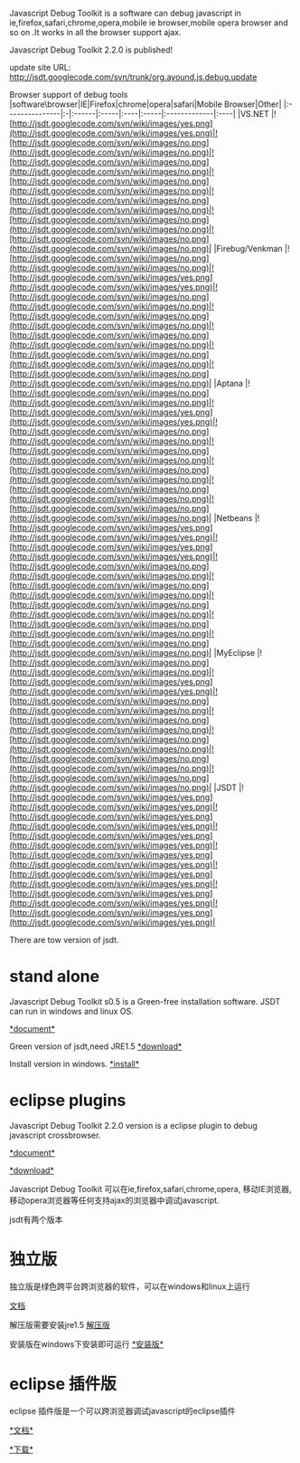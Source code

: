 Javascript Debug Toolkit is a software can debug javascript in ie,firefox,safari,chrome,opera,mobile ie browser,mobile opera browser and so on .It works in all the browser support ajax.


Javascript Debug Toolkit 2.2.0 is published!

update site URL: http://jsdt.googlecode.com/svn/trunk/org.ayound.js.debug.update



Browser support of debug tools
|software\browser|IE|Firefox|chrome|opera|safari|Mobile Browser|Other|
|:---------------|:-|:------|:-----|:----|:-----|:-------------|:----|
|VS.NET          |![http://jsdt.googlecode.com/svn/wiki/images/yes.png](http://jsdt.googlecode.com/svn/wiki/images/yes.png)|![http://jsdt.googlecode.com/svn/wiki/images/no.png](http://jsdt.googlecode.com/svn/wiki/images/no.png)|![http://jsdt.googlecode.com/svn/wiki/images/no.png](http://jsdt.googlecode.com/svn/wiki/images/no.png)|![http://jsdt.googlecode.com/svn/wiki/images/no.png](http://jsdt.googlecode.com/svn/wiki/images/no.png)|![http://jsdt.googlecode.com/svn/wiki/images/no.png](http://jsdt.googlecode.com/svn/wiki/images/no.png)|![http://jsdt.googlecode.com/svn/wiki/images/no.png](http://jsdt.googlecode.com/svn/wiki/images/no.png)|![http://jsdt.googlecode.com/svn/wiki/images/no.png](http://jsdt.googlecode.com/svn/wiki/images/no.png)|
|Firebug/Venkman |![http://jsdt.googlecode.com/svn/wiki/images/no.png](http://jsdt.googlecode.com/svn/wiki/images/no.png)|![http://jsdt.googlecode.com/svn/wiki/images/yes.png](http://jsdt.googlecode.com/svn/wiki/images/yes.png)|![http://jsdt.googlecode.com/svn/wiki/images/no.png](http://jsdt.googlecode.com/svn/wiki/images/no.png)|![http://jsdt.googlecode.com/svn/wiki/images/no.png](http://jsdt.googlecode.com/svn/wiki/images/no.png)|![http://jsdt.googlecode.com/svn/wiki/images/no.png](http://jsdt.googlecode.com/svn/wiki/images/no.png)|![http://jsdt.googlecode.com/svn/wiki/images/no.png](http://jsdt.googlecode.com/svn/wiki/images/no.png)|![http://jsdt.googlecode.com/svn/wiki/images/no.png](http://jsdt.googlecode.com/svn/wiki/images/no.png)|
|Aptana          |![http://jsdt.googlecode.com/svn/wiki/images/no.png](http://jsdt.googlecode.com/svn/wiki/images/no.png)|![http://jsdt.googlecode.com/svn/wiki/images/yes.png](http://jsdt.googlecode.com/svn/wiki/images/yes.png)|![http://jsdt.googlecode.com/svn/wiki/images/no.png](http://jsdt.googlecode.com/svn/wiki/images/no.png)|![http://jsdt.googlecode.com/svn/wiki/images/no.png](http://jsdt.googlecode.com/svn/wiki/images/no.png)|![http://jsdt.googlecode.com/svn/wiki/images/no.png](http://jsdt.googlecode.com/svn/wiki/images/no.png)|![http://jsdt.googlecode.com/svn/wiki/images/no.png](http://jsdt.googlecode.com/svn/wiki/images/no.png)|![http://jsdt.googlecode.com/svn/wiki/images/no.png](http://jsdt.googlecode.com/svn/wiki/images/no.png)|
|Netbeans        |![http://jsdt.googlecode.com/svn/wiki/images/yes.png](http://jsdt.googlecode.com/svn/wiki/images/yes.png)|![http://jsdt.googlecode.com/svn/wiki/images/yes.png](http://jsdt.googlecode.com/svn/wiki/images/yes.png)|![http://jsdt.googlecode.com/svn/wiki/images/no.png](http://jsdt.googlecode.com/svn/wiki/images/no.png)|![http://jsdt.googlecode.com/svn/wiki/images/no.png](http://jsdt.googlecode.com/svn/wiki/images/no.png)|![http://jsdt.googlecode.com/svn/wiki/images/no.png](http://jsdt.googlecode.com/svn/wiki/images/no.png)|![http://jsdt.googlecode.com/svn/wiki/images/no.png](http://jsdt.googlecode.com/svn/wiki/images/no.png)|![http://jsdt.googlecode.com/svn/wiki/images/no.png](http://jsdt.googlecode.com/svn/wiki/images/no.png)|
|MyEclipse       |![http://jsdt.googlecode.com/svn/wiki/images/no.png](http://jsdt.googlecode.com/svn/wiki/images/no.png)|![http://jsdt.googlecode.com/svn/wiki/images/yes.png](http://jsdt.googlecode.com/svn/wiki/images/yes.png)|![http://jsdt.googlecode.com/svn/wiki/images/no.png](http://jsdt.googlecode.com/svn/wiki/images/no.png)|![http://jsdt.googlecode.com/svn/wiki/images/no.png](http://jsdt.googlecode.com/svn/wiki/images/no.png)|![http://jsdt.googlecode.com/svn/wiki/images/no.png](http://jsdt.googlecode.com/svn/wiki/images/no.png)|![http://jsdt.googlecode.com/svn/wiki/images/no.png](http://jsdt.googlecode.com/svn/wiki/images/no.png)|![http://jsdt.googlecode.com/svn/wiki/images/no.png](http://jsdt.googlecode.com/svn/wiki/images/no.png)|
|JSDT            |![http://jsdt.googlecode.com/svn/wiki/images/yes.png](http://jsdt.googlecode.com/svn/wiki/images/yes.png)|![http://jsdt.googlecode.com/svn/wiki/images/yes.png](http://jsdt.googlecode.com/svn/wiki/images/yes.png)|![http://jsdt.googlecode.com/svn/wiki/images/yes.png](http://jsdt.googlecode.com/svn/wiki/images/yes.png)|![http://jsdt.googlecode.com/svn/wiki/images/yes.png](http://jsdt.googlecode.com/svn/wiki/images/yes.png)|![http://jsdt.googlecode.com/svn/wiki/images/yes.png](http://jsdt.googlecode.com/svn/wiki/images/yes.png)|![http://jsdt.googlecode.com/svn/wiki/images/yes.png](http://jsdt.googlecode.com/svn/wiki/images/yes.png)|![http://jsdt.googlecode.com/svn/wiki/images/yes.png](http://jsdt.googlecode.com/svn/wiki/images/yes.png)|


There are tow version of jsdt.



# stand alone #
Javascript Debug Toolkit s0.5 is a Green-free installation software.
JSDT can run in windows and linux OS.



[\*document\*](http://code.google.com/p/jsdt/wiki/help)

Green version of jsdt,need JRE1.5
[\*download\*](http://jsdt.googlecode.com/files/jsdt-s0.5.zip)

Install version in windows.
[\*install\*](http://jsdt.googlecode.com/files/setup.exe)

# eclipse plugins #
Javascript Debug Toolkit 2.2.0 version is a eclipse plugin to debug javascript crossbrowser.





[\*document\*](http://code.google.com/p/jsdt/wiki/newFeatures)





[\*download\*](http://jsdt.googlecode.com/files/jsdt-2.2.0.zip)



Javascript Debug Toolkit 可以在ie,firefox,safari,chrome,opera, 移动IE浏览器,移动opera浏览器等任何支持ajax的浏览器中调试javascript.

jsdt有两个版本

# 独立版 #

独立版是绿色跨平台跨浏览器的软件，可以在windows和linux上运行



[文档](http://code.google.com/p/jsdt/wiki/helpzhCN)

解压版需要安装jre1.5
[解压版](http://jsdt.googlecode.com/files/jsdt-s0.5.zip)

安装版在windows下安装即可运行
[\*安装版\*](http://jsdt.googlecode.com/files/setup.exe)

# eclipse 插件版 #

eclipse 插件版是一个可以跨浏览器调试javascript的eclipse插件

[\*文档\*](http://code.google.com/p/jsdt/wiki/chinese)

[\*下载\*](http://jsdt.googlecode.com/files/jsdt-2.2.0.zip)
